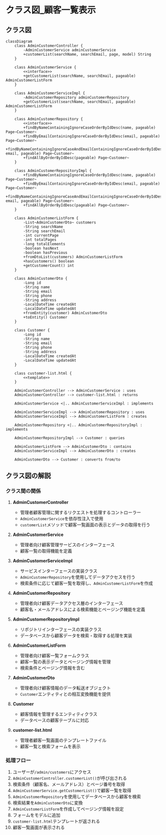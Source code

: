 # クラス図_顧客一覧表示

## クラス図

```mermaid
classDiagram
    class AdminCustomerController {
        -AdminCustomerService adminCustomerService
        +customerList(searchName, searchEmail, page, model) String
    }
    
    class AdminCustomerService {
        <<interface>>
        +getCustomerList(searchName, searchEmail, pageable) AdminCustomerListForm
    }
    
    class AdminCustomerServiceImpl {
        -AdminCustomerRepository adminCustomerRepository
        +getCustomerList(searchName, searchEmail, pageable) AdminCustomerListForm
    }
    
    class AdminCustomerRepository {
        <<interface>>
        +findByNameContainingIgnoreCaseOrderByIdDesc(name, pageable) Page~Customer~
        +findByEmailContainingIgnoreCaseOrderByIdDesc(email, pageable) Page~Customer~
        +findByNameContainingIgnoreCaseAndEmailContainingIgnoreCaseOrderByIdDesc(name, email, pageable) Page~Customer~
        +findAllByOrderByIdDesc(pageable) Page~Customer~
    }
    
    class AdminCustomerRepositoryImpl {
        +findByNameContainingIgnoreCaseOrderByIdDesc(name, pageable) Page~Customer~
        +findByEmailContainingIgnoreCaseOrderByIdDesc(email, pageable) Page~Customer~
        +findByNameContainingIgnoreCaseAndEmailContainingIgnoreCaseOrderByIdDesc(name, email, pageable) Page~Customer~
        +findAllByOrderByIdDesc(pageable) Page~Customer~
    }
    
    class AdminCustomerListForm {
        -List~AdminCustomerDto~ customers
        -String searchName
        -String searchEmail
        -int currentPage
        -int totalPages
        -long totalElements
        -boolean hasNext
        -boolean hasPrevious
        +fromDtoList(customers) AdminCustomerListForm
        +hasCustomers() boolean
        +getCustomerCount() int
    }
    
    class AdminCustomerDto {
        -Long id
        -String name
        -String email
        -String phone
        -String address
        -LocalDateTime createdAt
        -LocalDateTime updatedAt
        +fromEntity(customer) AdminCustomerDto
        +toEntity() Customer
    }
    
    class Customer {
        -Long id
        -String name
        -String email
        -String phone
        -String address
        -LocalDateTime createdAt
        -LocalDateTime updatedAt
    }
    
    class customer-list.html {
        <<template>>
    }
    
    AdminCustomerController --> AdminCustomerService : uses
    AdminCustomerController --> customer-list.html : returns
    
    AdminCustomerService <|.. AdminCustomerServiceImpl : implements
    
    AdminCustomerServiceImpl --> AdminCustomerRepository : uses
    AdminCustomerServiceImpl --> AdminCustomerListForm : creates
    
    AdminCustomerRepository <|.. AdminCustomerRepositoryImpl : implements
    
    AdminCustomerRepositoryImpl --> Customer : queries
    
    AdminCustomerListForm --> AdminCustomerDto : contains
    AdminCustomerServiceImpl --> AdminCustomerDto : creates
    
    AdminCustomerDto --> Customer : converts from/to
```

## クラス図の解説

### クラス間の関係

1. **AdminCustomerController**
   - 管理者顧客管理に関するリクエストを処理するコントローラー
   - `AdminCustomerService`を依存性注入で使用
   - `customerList`メソッドで顧客一覧画面の表示とデータの取得を行う

2. **AdminCustomerService**
   - 管理者向け顧客管理サービスのインターフェース
   - 顧客一覧の取得機能を定義

3. **AdminCustomerServiceImpl**
   - サービスインターフェースの実装クラス
   - `AdminCustomerRepository`を使用してデータアクセスを行う
   - 検索条件に応じて顧客一覧を取得し、`AdminCustomerListForm`を作成

4. **AdminCustomerRepository**
   - 管理者向け顧客データアクセス層のインターフェース
   - 顧客名・メールアドレスによる検索機能とページング機能を定義

5. **AdminCustomerRepositoryImpl**
   - リポジトリインターフェースの実装クラス
   - データベースから顧客データを検索・取得する処理を実装

6. **AdminCustomerListForm**
   - 管理者向け顧客一覧フォームクラス
   - 顧客一覧の表示データとページング情報を管理
   - 検索条件とページング情報を含む

7. **AdminCustomerDto**
   - 管理者向け顧客情報のデータ転送オブジェクト
   - `Customer`エンティティとの相互変換機能を提供

8. **Customer**
   - 顧客情報を管理するエンティティクラス
   - データベースの顧客テーブルに対応

9. **customer-list.html**
   - 管理者顧客一覧画面のテンプレートファイル
   - 顧客一覧と検索フォームを表示

### 処理フロー

1. ユーザーが`/admin/customers`にアクセス
2. `AdminCustomerController.customerList()`が呼び出される
3. 検索条件（顧客名、メールアドレス）とページ番号を取得
4. `AdminCustomerService.getCustomerList()`で顧客一覧を取得
5. `AdminCustomerRepository`を使用してデータベースから顧客を検索
6. 検索結果を`AdminCustomerDto`に変換
7. `AdminCustomerListForm`を作成してページング情報を設定
8. フォームをモデルに追加
9. `customer-list.html`テンプレートが返される
10. 顧客一覧画面が表示される 